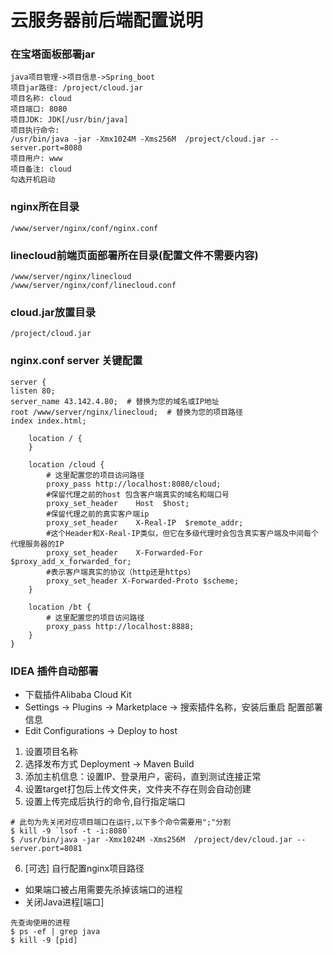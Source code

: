 # 云服务器前后端配置说明

### 在宝塔面板部署jar

```
java项目管理->项目信息->Spring_boot
项目jar路径: /project/cloud.jar
项目名称: cloud
项目端口: 8080
项目JDK: JDK[/usr/bin/java]
项目执行命令: 
/usr/bin/java -jar -Xmx1024M -Xms256M  /project/cloud.jar --server.port=8080
项目用户: www
项目备注: cloud
勾选开机启动
```

### nginx所在目录
```
/www/server/nginx/conf/nginx.conf
```

### linecloud前端页面部署所在目录(配置文件不需要内容)
```
/www/server/nginx/linecloud
/www/server/nginx/conf/linecloud.conf
```

### cloud.jar放置目录
```
/project/cloud.jar
```

### nginx.conf server 关键配置
```
server {  
listen 80;  
server_name 43.142.4.80;  # 替换为您的域名或IP地址  
root /www/server/nginx/linecloud;  # 替换为您的项目路径  
index index.html;

    location / {
    }  
    
    location /cloud {
        # 这里配置您的项目访问路径
        proxy_pass http://localhost:8080/cloud;
        #保留代理之前的host 包含客户端真实的域名和端口号
        proxy_set_header    Host  $host;
        #保留代理之前的真实客户端ip
        proxy_set_header    X-Real-IP  $remote_addr;
        #这个Header和X-Real-IP类似，但它在多级代理时会包含真实客户端及中间每个代理服务器的IP
        proxy_set_header    X-Forwarded-For  $proxy_add_x_forwarded_for;
        #表示客户端真实的协议（http还是https）
        proxy_set_header X-Forwarded-Proto $scheme;
    }
    
    location /bt {
        # 这里配置您的项目访问路径
        proxy_pass http://localhost:8888;
    }
}
```
### IDEA 插件自动部署
* 下载插件Alibaba Cloud Kit
* Settings -> Plugins -> Marketplace -> 搜索插件名称，安装后重启
配置部署信息
* Edit Configurations -> Deploy to host
1. 设置项目名称
2. 选择发布方式 Deployment -> Maven Build
3. 添加主机信息：设置IP、登录用户，密码，直到测试连接正常
4. 设置target打包后上传文件夹，文件夹不存在则会自动创建
5. 设置上传完成后执行的命令,自行指定端口
```
# 此句为先关闭对应项目端口在运行,以下多个命令需要用";"分割
$ kill -9 `lsof -t -i:8080`
$ /usr/bin/java -jar -Xmx1024M -Xms256M  /project/dev/cloud.jar --server.port=8081
```
6. [可选] 自行配置nginx项目路径

* 如果端口被占用需要先杀掉该端口的进程
* 关闭Java进程[端口]
```
先查询使用的进程
$ ps -ef | grep java
$ kill -9 [pid]
```





